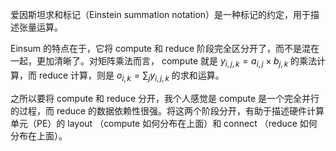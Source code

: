 爱因斯坦求和标记（Einstein summation notation）是一种标记的约定，用于描述张量运算。

Einsum 的特点在于，它将 compute 和 reduce 阶段完全区分开了，而不是混在一起，更加清晰了。对矩阵乘法而言， compute 就是 $y_{i, j, k} = a_{i, j} \times b_{j, k }$ 的乘法计算，而 reduce 计算，则是 $o_{i, k} = \sum_{j} y_{i, j, k}$ 的求和运算。

之所以要将 compute 和 reduce 分开，我个人感觉是 compute 是一个完全并行的过程，而 reduce 的数据依赖性很强。将这两个阶段分开，有助于描述硬件计算单元（PE）的 layout （compute 如何分布在上面）和 connect （reduce 如何分布在上面）。
